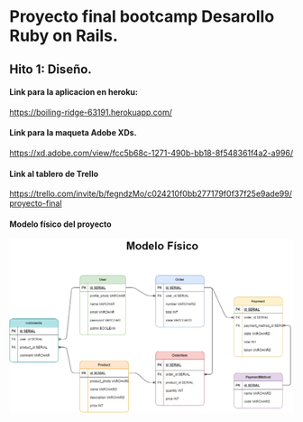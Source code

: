 # Proyecto final bootcamp Desarollo Ruby on Rails.

## Hito 1: Diseño.

#### Link para la aplicacion en heroku: 
https://boiling-ridge-63191.herokuapp.com/

#### Link para la maqueta Adobe XDs.
https://xd.adobe.com/view/fcc5b68c-1271-490b-bb18-8f548361f4a2-a996/

#### Link al tablero de Trello
https://trello.com/invite/b/fegndzMo/c024210f0bb277179f0f37f25e9ade99/proyecto-final

#### Modelo físico del proyecto
![Modelo Físico proyecto.](https://raw.githubusercontent.com/Deyna-5/Proyecto-final-Ruby-on-Rails/master/Hito_diseño/Modelo_Físico.png)